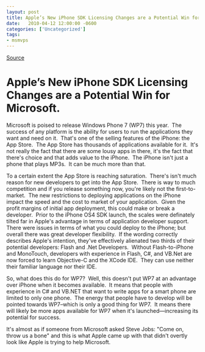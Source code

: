 ```yaml
---
layout: post
title: Apple’s New iPhone SDK Licensing Changes are a Potential Win for Microsoft.
date:   2010-04-12 12:00:00 -0600
categories: ['Uncategorized']
tags:
- msmvps
---
```

[Source](http://blogs.msmvps.com/peterritchie/2010/04/13/apple-s-new-iphone-sdk-licensing-changes-are-a-potential-win-for-microsoft/ "Permalink to Apple’s New iPhone SDK Licensing Changes are a Potential Win for Microsoft.")

# Apple’s New iPhone SDK Licensing Changes are a Potential Win for Microsoft.

Microsoft is poised to release Windows Phone 7 (WP7) this year.  The success of any platform is the ability for users to run the applications they want and need on it.  That's one of the selling features of the iPhone: the App Store.  The App Store has thousands of applications available for it.  It's not really the fact that there are some lousy apps in there, it's the fact that there's choice and that adds value to the iPhone.  The iPhone isn't just a phone that plays MP3s.  It can be much more than that. 

To a certain extent the App Store is reaching saturation.  There's isn't much reason for new developers to get into the App Store.  There is way to much competition and if you release something now, you're likely not the first-to-market.  The new restrictions to deploying applications on the iPhone impact the speed and the cost to market of your application.  Given the profit margins of initial app deployment, this could make or break a developer.  Prior to the iPhone OS4 SDK launch, the scales were definately tilted far in Apple's advantage in terms of application developer support.  There were issues in terms of what you could deploy to the iPhone; but overall there was great developer flexibility.  If the wording correctly describes Apple's intention, they've effectively alienated two thirds of their potential developers: Flash and .Net Developers.  Without Flash-to-iPhone and MonoTouch, developers with experience in Flash, C#, and VB.Net are now forced to learn Objective-C and the XCode IDE.  They can use neither their familiar language nor their IDE. 

So, what does this do for WP7?  Well, this doesn't put WP7 at an advantage over iPhone when it becomes available.  It means that people with experience in C# and VB.NET that want to write apps for a smart phone are limited to only one phone.  The energy that people have to develop will be pointed towards WP7–which is only a good thing for WP7.  It means there will likely be more apps available for WP7 when it's launched—increasing its potential for success.

It's almost as if someone from Microsoft asked Steve Jobs: "Come on, throw us a bone" and this is what Apple came up with that didn't overtly look like Apple is trying to help Microsoft.


